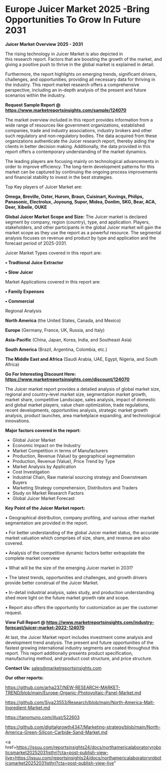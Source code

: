 # Europe Juicer Market 2025 -Bring Opportunities To Grow In Future 2031

<Strong> Juicer Market Overview 2025 - 2031</strong>

The rising technology in Juicer Market is also depicted in this research report. Factors that are boosting the growth of the market, and giving a positive push to thrive in the global market is explained in detail.

Furthermore, the report highlights on emerging trends, significant drivers, challenges, and opportunities, providing all necessary data for thriving in the industry. This report market research offers a comprehensive perspective, including an in-depth analysis of the present and future scenarios within the industry.

<strong>Request Sample Report @ <a href=https://www.marketreportsinsights.com/sample/124070>https://www.marketreportsinsights.com/sample/124070</a></strong>

The market overview included in this report provides information from a wide range of resources like government organizations, established companies, trade and industry associations, industry brokers and other such regulatory and non-regulatory bodies. The data acquired from these organizations authenticate the Juicer research report, thereby aiding the clients in better decision making. Additionally, the data provided in this report offers a contemporary understanding of the market dynamics.

The leading players are focusing mainly on technological advancements in order to improve efficiency. The long-term development patterns for this market can be captured by continuing the ongoing process improvements and financial stability to invest in the best strategies.

Top Key players of Juicer Market are:

<strong>Omega, Breville, Oster, Hurom, Braun, Cuisinart, Kuvings, Philips, Panasonic, Electrolux, Joyoung, Supor, Midea, Donlim, SKG, Bear, ACA, Deer, Xibeile, OUKE</strong>

<strong><b>Global Juicer Market Scope and Size:</b></strong>
The Juicer market is declared segment by company, region (country), type, and application. Players, stakeholders, and other participants in the global Juicer market will gain the market scope as they use the report as a powerful resource. The segmental analysis focuses on revenue and product by type and application and the forecast period of 2025-2031.

Juicer Market Types covered in this report are:

<strong>• Tradtional Juice Extractor

• Slow Juicer</strong>

Market Applications covered in this report are:

<strong>• Family Expenses

• Commercial</strong> 

Regional Analysis

<strong>North America</strong> (the United States, Canada, and Mexico)

<strong>Europe</strong> (Germany, France, UK, Russia, and Italy)

<strong>Asia-Pacific</strong> (China, Japan, Korea, India, and Southeast Asia)

<strong>South America</strong> (Brazil, Argentina, Colombia, etc.)

<strong>The Middle East and Africa</strong> (Saudi Arabia, UAE, Egypt, Nigeria, and South Africa)

<strong>Go For Interesting Discount Here: <a href=https://www.marketreportsinsights.com/discount/124070>https://www.marketreportsinsights.com/discount/124070</a></strong>

The Juicer market report provides a detailed analysis of global market size, regional and country-level market size, segmentation market growth, market share, competitive Landscape, sales analysis, impact of domestic and global market players, value chain optimization, trade regulations, recent developments, opportunities analysis, strategic market growth analysis, product launches, area marketplace expanding, and technological innovations.

<strong><b>Major factors covered in the report:</b></strong>
<ul>
  <li>Global Juicer Market </li>
  <li>Economic Impact on the Industry</li>
  <li>Market Competition in terms of Manufacturers</li>
  <li>Production, Revenue (Value) by geographical segmentation</li>
  <li>Production, Revenue (Value), Price Trend by Type</li>
  <li>Market Analysis by Application</li>
  <li>Cost Investigation</li>
  <li>Industrial Chain, Raw material sourcing strategy and Downstream Buyers</li>
  <li>Marketing Strategy comprehension, Distributors and Traders</li>
  <li>Study on Market Research Factors</li>
  <li>Global Juicer Market Forecast</li>
</ul>

<strong><b>Key Point of the Juicer Market report:</b></strong>

• Geographical distribution, company profiling, and various other market segmentation are provided in the report.

• For better understanding of the global Juicer market status, the accurate market valuation which comprises of size, share, and revenue are also covered.

• Analysis of the competitive dynamic factors better extrapolate the complete market overview

• What will be the size of the emerging Juicer market in 2031?

• The latest trends, opportunities and challenges, and growth drivers provide better construal of the Juicer Market.

• In-detail industrial analysis, sales study, and production understanding shed more light on the future market growth rate and scope.

• Report also offers the opportunity for customization as per the customer request.

<strong><b>View Full Report @ <a href=https://www.marketreportsinsights.com/industry-forecast/juicer-market-2022-124070>https://www.marketreportsinsights.com/industry-forecast/juicer-market-2022-124070</a></b></strong>


At last, the Juicer Market report includes investment come analysis and development trend analysis. The present and future opportunities of the fastest growing international industry segments are coated throughout this report. This report additionally presents product specification, manufacturing method, and product cost structure, and price structure.

<strong>Contact Us:</strong>
sales@marketreportsinsights.com

<strong>Our other reports:</strong>

<a href=https://github.com/arha237/NEW-RESEARCH-MARKET-TREND/blob/main/Europe-Organic-Photovoltaic-Panel-Market.md>https://github.com/arha237/NEW-RESEARCH-MARKET-TREND/blob/main/Europe-Organic-Photovoltaic-Panel-Market.md</a>

<a href=https://github.com/Siya23553/Research/blob/main/North-America-Malt-Ingredient-Market.md>https://github.com/Siya23553/Research/blob/main/North-America-Malt-Ingredient-Market.md</a>

<a href=https://tanomuno.com/illust/522603>https://tanomuno.com/illust/522603</a>

<a href=https://github.com/digitalgrowth4347/Marketing-strategy/blob/main/North-America-Green-Silicon-Carbide-Sand-Market.md>https://github.com/digitalgrowth4347/Marketing-strategy/blob/main/North-America-Green-Silicon-Carbide-Sand-Market.md</a>

<a href=https://issuu.com/reportsinsights24/docs/northamericalaboratoryroboticsmarket20252031isthri?cta=post-publish-view-live>https://issuu.com/reportsinsights24/docs/northamericalaboratoryroboticsmarket20252031isthri?cta=post-publish-view-live</a>"

